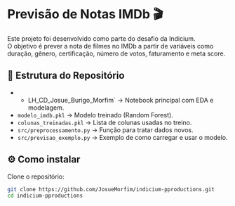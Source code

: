 # Previsão de Notas IMDb 🎬

Este projeto foi desenvolvido como parte do desafio da Indicium.  
O objetivo é prever a nota de filmes no IMDb a partir de variáveis como duração, gênero, certificação, número de votos, faturamento e meta score.

## 📂 Estrutura do Repositório
- * LH_CD_Josue_Burigo_Morfim` → Notebook principal com EDA e modelagem.
- `modelo_imdb.pkl` → Modelo treinado (Random Forest).
- `colunas_treinadas.pkl` → Lista de colunas usadas no treino.
- `src/preprocessamento.py` → Função para tratar dados novos.
- `src/previsao_exemplo.py` → Exemplo de como carregar e usar o modelo.

## ⚙️ Como instalar
Clone o repositório:
```bash
git clone https://github.com/JosueMorfim/indicium-pproductions.git
cd indicium-pproductions
